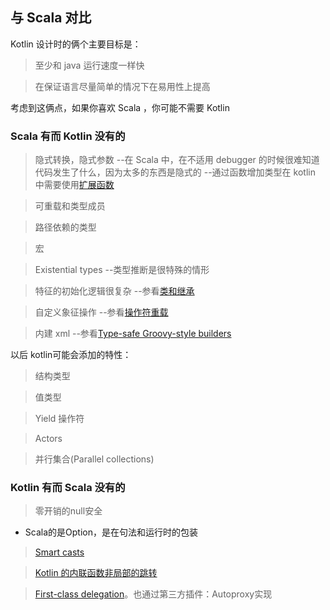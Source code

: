 ## 与 Scala 对比
Kotlin 设计时的俩个主要目标是：

> 至少和 java 运行速度一样快

> 在保证语言尽量简单的情况下在易用性上提高

考虑到这俩点，如果你喜欢 Scala ，你可能不需要 Kotlin

### Scala 有而 Kotlin 没有的
> 隐式转换，隐式参数
	--在 Scala 中，在不适用 debugger 的时候很难知道代码发生了什么，因为太多的东西是隐式的
	--通过函数增加类型在 kotlin 中需要使用[扩展函数](http://kotlinlang.org/docs/reference/extensions.html)

> 可重载和类型成员

> 路径依赖的类型

> 宏

> Existential types
	--类型推断是很特殊的情形

> 特征的初始化逻辑很复杂
	--参看[类和继承](http://kotlinlang.org/docs/reference/classes.html)

>自定义象征操作
	--参看[操作符重载](http://kotlinlang.org/docs/reference/operator-overloading.html)

> 内建 xml
	--参看[Type-safe Groovy-style builders](http://kotlinlang.org/docs/reference/type-safe-builders.html)

以后 kotlin可能会添加的特性：

> 结构类型

> 值类型

> Yield 操作符

> Actors

> 并行集合(Parallel collections)

### Kotlin 有而 Scala 没有的
>零开销的null安全
- Scala的是Option，是在句法和运行时的包装

>[ Smart casts](http://kotlinlang.org/docs/reference/typecasts.html)

>[Kotlin 的内联函数非局部的跳转](http://kotlinlang.org/docs/reference/inline-functions.html#inline-functions)

> [First-class delegation](http://kotlinlang.org/docs/reference/delegation.html)。也通过第三方插件：Autoproxy实现
